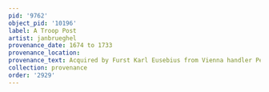 ```yaml
---
pid: '9762'
object_pid: '10196'
label: A Troop Post
artist: janbrueghel
provenance_date: 1674 to 1733
provenance_location:
provenance_text: Acquired by Furst Karl Eusebius from Vienna handler Peter Boussin
collection: provenance
order: '2929'
---
```

